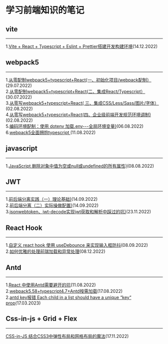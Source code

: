 # 学习前端知识的笔记
## vite
__________________________________________________________________________________________________________________________________________
1.[Vite + React + Typescript + Eslint + Prettier搭建开发构建环境](https://github.com/weimeng0910/blog/issues/17)(14.12.2022)<br/>

## webpack5
__________________________________________________________________________________________________________________________________________
1.[从零配制webpack5+typescript+React(一、初始化项目/webpack配制）](https://github.com/weimeng0910/blog/issues/2)(29.07.2022)<br/>
2.[从零配制webpack5+typescript+React(二、集成React/Typescript）](https://github.com/weimeng0910/blog/issues/3)(30.07.2022)<br/>
3.[从零写webpack5+typescript+React( 三、集成CSS/Less/Sass/图片/字体）](https://github.com/weimeng0910/blog/issues/4)(02.08.2022)<br/>
4.[从零写webpack5+typescript+React(四、企业级前端开发规范环境调制)](https://github.com/weimeng0910/blog/issues/5)(02.08.2022)<br/>
5.[编码环境配制：使用 dotenv 加载.env---全局环境变量)](https://github.com/weimeng0910/blog/issues/6)(06.08.2022)<br/>
6.[webpack5全面拥抱typescript ](https://github.com/weimeng0910/blog/issues/10)(11.08.2022)<br/>
## javascript
__________________________________________________________________________________________________________________________________________
1.[JavaScript 删除对象中值为空或null或undefined的所有属性)](https://github.com/weimeng0910/blog/issues/7)(08.08.2022)<br/>

## JWT
__________________________________________________________________________________________________________________________________________
1.[前后端分离实践（一）理论基础)](https://github.com/weimeng0910/blog/issues/12)(14.09.2022)<br/>
2.[前后端分离（二）实际操做配置)](https://github.com/weimeng0910/blog/issues/13)(14.09.2022)<br/>
3.[jsonwebtoken、jwt-decode实现jwt获取和解析中踩过的坑)](https://github.com/weimeng0910/blog/issues/15)(23.11.2022)<br/>
## React Hook
__________________________________________________________________________________________________________________________________________
 1.[自定义 react hook 使用 useDebounce 来实现输入框防抖](https://github.com/weimeng0910/blog/issues/8)(08.09.2022)<br/>
2.[如何优雅的处理前瑞加载和异常处理](https://github.com/weimeng0910/blog/issues/16)(08.12.2022)<br/>
 
## Antd
__________________________________________________________________________________________________________________________________________
1.[React 中使用Antd需要避开的坑](https://github.com/weimeng0910/blog/issues/9)(11.08.2022)<br/>
2.[webpack5.58+typescript4.7+Antd按需加载](https://github.com/weimeng0910/blog/issues/11)(17.08.2022)<br/>
2.[antd key报错 Each child in a list should have a unique “key“ prop](https://github.com/weimeng0910/blog/issues/18)(17.03.2023)<br/>

 
## Css-in-js + Grid + Flex
__________________________________________________________________________________________________________________________________________
[CSS-in-JS 结合CSS3中弹性布局和网格布局的魔法](https://github.com/weimeng0910/blog/issues/14)(17.11.2022)<br/>
